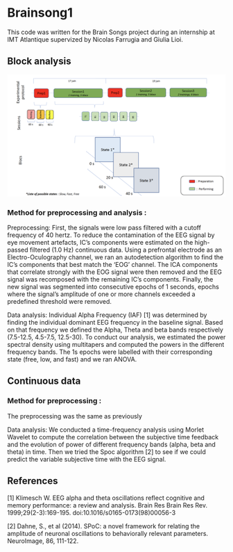 # Brainsong1

This code was written for the Brain Songs project during an internship at IMT Atlantique supervized by Nicolas Farrugia and Giulia Lioi. 


## Block analysis 

![alt text](https://github.com/alixlam/Brainsongs1/blob/master/block_data/experimental_protocol.png)

### Method for preprocessing and analysis :
Preprocessing:
First, the signals were low pass filtered with a cutoff frequency of 40 hertz. 
To reduce the contamination of the EEG signal by eye movement artefacts, IC’s components were estimated on the high-passed filtered (1.0 Hz) continuous data. 
Using a prefrontal electrode as an Electro-Oculography channel, we ran an autodetection algorithm to find the IC’s components that best match the ‘EOG’ channel. The ICA components that correlate strongly with the EOG signal were then removed and the EEG signal was recomposed with the remaining IC’s components.
Finally, the new signal was segmented into consecutive epochs of 1 seconds, epochs where the signal’s amplitude of one or more channels exceeded a predefined threshold were removed. 

Data analysis:
Individual Alpha Frequency (IAF) [1] was determined by finding the individual dominant EEG frequency in the baseline signal. Based on that frequency we defined the Alpha, Theta and beta bands respectively (7.5-12.5, 4.5-7.5, 12.5-30).
To conduct our analysis, we estimated the power spectral density using multitapers and computed the powers in the different frequency bands. The 1s epochs were labelled with their corresponding state (free, low, and fast) and we ran ANOVA. 

## Continuous data

### Method for preprocessing : 
The preprocessing was the same as previously

Data analysis:
We conducted a time-frequency analysis using Morlet Wavelet to compute the correlation between the subjective time feedback and the evolution of power of different frequency bands (alpha, beta and theta) in time.
Then we tried the Spoc algorithm [2] to see if we could predict the variable subjective time with the EEG signal. 

## References

[1] Klimesch W. EEG alpha and theta oscillations reflect cognitive and memory performance: a review and analysis. Brain Res Brain Res Rev. 1999;29(2-3):169-195. doi:10.1016/s0165-0173(98)00056-3

[2] Dahne, S., et al (2014). SPoC: a novel framework for relating the amplitude of neuronal oscillations to behaviorally relevant parameters. NeuroImage, 86, 111-122.

